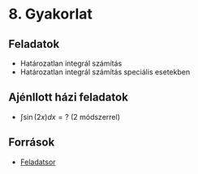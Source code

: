 # 8. Gyakorlat

## Feladatok
- Határozatlan integrál számítás
- Határozatlan integrál számítás speciális esetekben

## Ajénllott házi feladatok
- $\int{\sin(2x)dx} = ?$ (2 módszerrel)

## Források
- [Feladatsor](https://numanal.inf.elte.hu/~szili/Oktatas/An_II_F_2023_tavasz/07_gyak_AnIIF_2023_tavasz.pdf)
